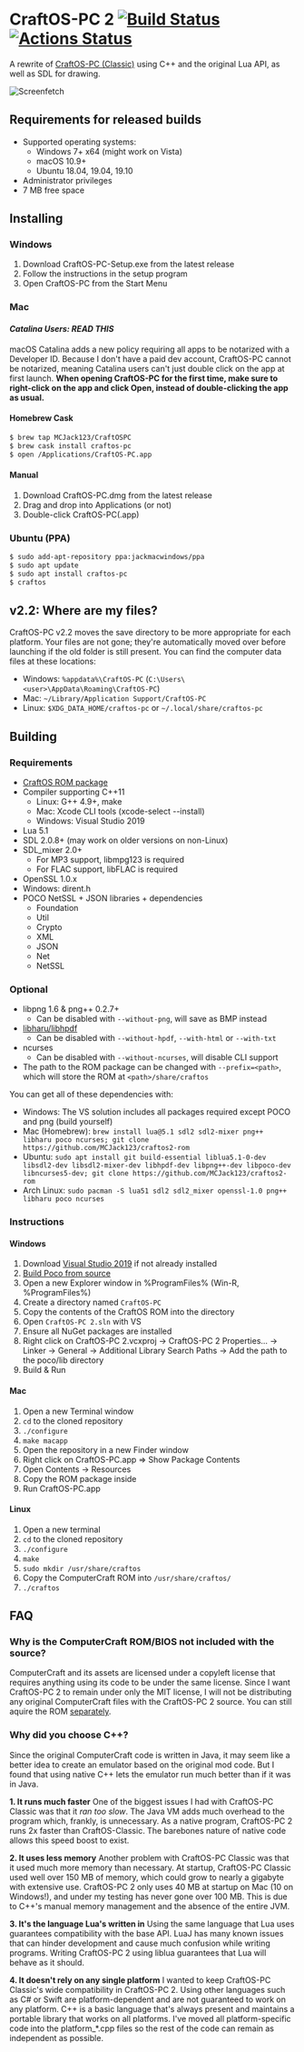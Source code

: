 # CraftOS-PC 2 [![Build Status](https://travis-ci.com/MCJack123/craftos2.svg?branch=master)](https://travis-ci.com/MCJack123/craftos2) [![Actions Status](https://github.com/MCJack123/craftos2/workflows/CI/badge.svg)](https://github.com/MCJack123/craftos2/actions)
A rewrite of [CraftOS-PC (Classic)](https://github.com/MCJack123/craftos) using C++ and the original Lua API, as well as SDL for drawing.

![Screenfetch](image1.png)

## Requirements for released builds
* Supported operating systems:
  * Windows 7+ x64 (might work on Vista)
  * macOS 10.9+
  * Ubuntu 18.04, 19.04, 19.10
* Administrator privileges
* 7 MB free space

## Installing
### Windows
1. Download CraftOS-PC-Setup.exe from the latest release
2. Follow the instructions in the setup program
3. Open CraftOS-PC from the Start Menu

### Mac
#### __*Catalina Users: READ THIS*__
macOS Catalina adds a new policy requiring all apps to be notarized with a Developer ID. Because I don't have a paid dev account, CraftOS-PC cannot be notarized, meaning Catalina users can't just double click on the app at first launch. **When opening CraftOS-PC for the first time, make sure to right-click on the app and click Open, instead of double-clicking the app as usual.**
#### Homebrew Cask
```bash
$ brew tap MCJack123/CraftOSPC
$ brew cask install craftos-pc
$ open /Applications/CraftOS-PC.app
```
#### Manual
1. Download CraftOS-PC.dmg from the latest release
2. Drag and drop into Applications (or not)
3. Double-click CraftOS-PC(.app)

### Ubuntu (PPA)
```bash
$ sudo add-apt-repository ppa:jackmacwindows/ppa
$ sudo apt update
$ sudo apt install craftos-pc
$ craftos
```

## v2.2: Where are my files?
CraftOS-PC v2.2 moves the save directory to be more appropriate for each platform. Your files are not gone; they're automatically moved over before launching if the old folder is still present. You can find the computer data files at these locations:
* Windows: `%appdata%\CraftOS-PC` (`C:\Users\<user>\AppData\Roaming\CraftOS-PC`)
* Mac: `~/Library/Application Support/CraftOS-PC`
* Linux: `$XDG_DATA_HOME/craftos-pc` or `~/.local/share/craftos-pc`

## Building
### Requirements
* [CraftOS ROM package](https://github.com/MCJack123/craftos2-rom)
* Compiler supporting C++11
  * Linux: G++ 4.9+, make
  * Mac: Xcode CLI tools (xcode-select --install)
  * Windows: Visual Studio 2019
* Lua 5.1
* SDL 2.0.8+ (may work on older versions on non-Linux)
* SDL_mixer 2.0+
  * For MP3 support, libmpg123 is required
  * For FLAC support, libFLAC is required
* OpenSSL 1.0.x
* Windows: dirent.h
* POCO NetSSL + JSON libraries + dependencies
  * Foundation
  * Util
  * Crypto
  * XML
  * JSON
  * Net
  * NetSSL

### Optional
* libpng 1.6 & png++ 0.2.7+
  * Can be disabled with `--without-png`, will save as BMP instead
* [libharu/libhpdf](https://github.com/libharu/libharu)
  * Can be disabled with `--without-hpdf`, `--with-html` or `--with-txt`
* ncurses
  * Can be disabled with `--without-ncurses`, will disable CLI support
* The path to the ROM package can be changed with `--prefix=<path>`, which will store the ROM at `<path>/share/craftos`

You can get all of these dependencies with:
  * Windows: The VS solution includes all packages required except POCO and png (build yourself)
  * Mac (Homebrew): `brew install lua@5.1 sdl2 sdl2-mixer png++ libharu poco ncurses; git clone https://github.com/MCJack123/craftos2-rom`
  * Ubuntu: `sudo apt install git build-essential liblua5.1-0-dev libsdl2-dev libsdl2-mixer-dev libhpdf-dev libpng++-dev libpoco-dev libncurses5-dev; git clone https://github.com/MCJack123/craftos2-rom`
  * Arch Linux: `sudo pacman -S lua51 sdl2 sdl2_mixer openssl-1.0 png++ libharu poco ncurses`

### Instructions
#### Windows
1. Download [Visual Studio 2019](https://visualstudio.microsoft.com/) if not already installed
2. [Build Poco from source](https://pocoproject.org/download.html#visualstudio)
3. Open a new Explorer window in %ProgramFiles% (Win-R, %ProgramFiles%)
4. Create a directory named `CraftOS-PC`
5. Copy the contents of the CraftOS ROM into the directory
6. Open `CraftOS-PC 2.sln` with VS
7. Ensure all NuGet packages are installed
8. Right click on CraftOS-PC 2.vcxproj -> CraftOS-PC 2 Properties... -> Linker -> General -> Additional Library Search Paths -> Add the path to the poco/lib directory
9. Build & Run

#### Mac
1. Open a new Terminal window
2. `cd` to the cloned repository
3. `./configure`
4. `make macapp`
5. Open the repository in a new Finder window
6. Right click on CraftOS-PC.app => Show Package Contents
7. Open Contents -> Resources
8. Copy the ROM package inside
9. Run CraftOS-PC.app

#### Linux
1. Open a new terminal
2. `cd` to the cloned repository
3. `./configure`
4. `make`
5. `sudo mkdir /usr/share/craftos`
6. Copy the ComputerCraft ROM into `/usr/share/craftos/`
7. `./craftos`

## FAQ
### Why is the ComputerCraft ROM/BIOS not included with the source?
ComputerCraft and its assets are licensed under a copyleft license that requires anything using its code to be under the same license. Since I want CraftOS-PC 2 to remain under only the MIT license, I will not be distributing any original ComputerCraft files with the CraftOS-PC 2 source. You can still aquire the ROM [separately](https://github.com/MCJack123/craftos2-rom).

### Why did you choose C++?
Since the original ComputerCraft code is written in Java, it may seem like a better idea to create an emulator based on the original mod code. But I found that using native C++ lets the emulator run much better than if it was in Java.

**1. It runs much faster**
One of the biggest issues I had with CraftOS-PC Classic was that it *ran too slow*. The Java VM adds much overhead to the program which, frankly, is unnecessary. As a native program, CraftOS-PC 2 runs 2x faster than CraftOS-Classic. The barebones nature of native code allows this speed boost to exist.

**2. It uses less memory**
Another problem with CraftOS-PC Classic was that it used much more memory than necessary. At startup, CraftOS-PC Classic used well over 150 MB of memory, which could grow to nearly a gigabyte with extensive use. CraftOS-PC 2 only uses 40 MB at startup on Mac (10 on Windows!), and under my testing has never gone over 100 MB. This is due to C++'s manual memory management and the absence of the entire JVM.

**3. It's the language Lua's written in**
Using the same language that Lua uses guarantees compatibility with the base API. LuaJ has many known issues that can hinder development and cause much confusion while writing programs. Writing CraftOS-PC 2 using liblua guarantees that Lua will behave as it should.

**4. It doesn't rely on any single platform**
I wanted to keep CraftOS-PC Classic's wide compatibility in CraftOS-PC 2. Using other languages such as C# or Swift are platform-dependent and are not guaranteed to work on any platform. C++ is a basic language that's always present and maintains a portable library that works on all platforms. I've moved all platform-specific code into the platform_*.cpp files so the rest of the code can remain as independent as possible.
